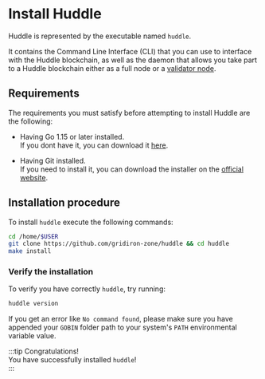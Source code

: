 # Install Huddle

Huddle is represented by the executable named `huddle`.

It contains the Command Line Interface (CLI) that you can use to interface with the Huddle blockchain, as well as the
daemon that allows you take part to a Huddle blockchain either as a full node or
a [validator node](../04-validators/01-overview.md).

## Requirements

The requirements you must satisfy before attempting to install Huddle are the following:

- Having Go 1.15 or later installed.  
  If you dont have it, you can download it [here](https://golang.org/dl/).

- Having Git installed.  
  If you need to install it, you can download the installer on the [official website](https://git-scm.com/downloads).

## Installation procedure

To install `huddle` execute the following commands:

```bash
cd /home/$USER
git clone https://github.com/gridiron-zone/huddle && cd huddle
make install
```

### Verify the installation

To verify you have correctly `huddle`, try running:

```bash
huddle version
``` 

If you get an error like `No command found`, please make sure you have appended your `GOBIN` folder path to your
system's `PATH` environmental variable value.

:::tip Congratulations!   
You have successfully installed `huddle`!  
:::
